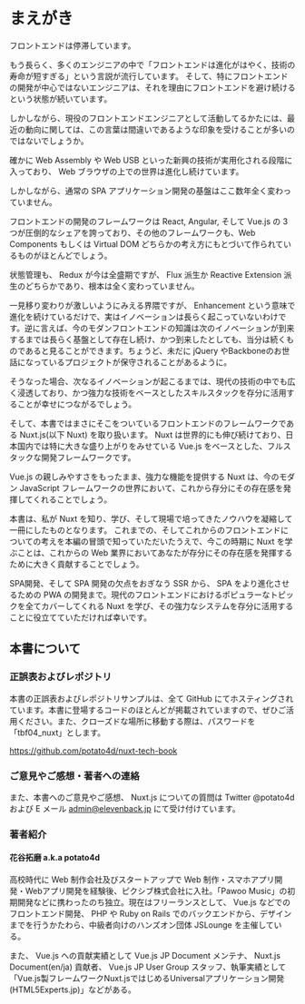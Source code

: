 # まえがき

フロントエンドは停滞しています。

もう長らく、多くのエンジニアの中で「フロントエンドは進化がはやく、技術の寿命が短すぎる」という言説が流行しています。
そして、特にフロントエンドの開発が中心ではないエンジニアは、それを理由にフロントエンドを避け続けるという状態が続いています。

しかしながら、現役のフロントエンドエンジニアとして活動してるかたには、最近の動向に関しては、この言葉は間違いであるような印象を受けることが多いのではないでしょうか。

確かに Web Assembly や Web USB といった新興の技術が実用化される段階に入っており、 Web ブラウザの上での世界は進化し続けています。

しかしながら、通常の SPA アプリケーション開発の基盤はここ数年全く変わっていません。

フロントエンドの開発のフレームワークは React, Angular, そして Vue.js の 3 つが圧倒的なシェアを誇っており、その他のフレームワークも、Web Components もしくは Virtual DOM どちらかの考え方にもとづいて作られているものがほとんどでしょう。

状態管理も、 Redux が今は全盛期ですが、 Flux 派生か Reactive Extension 派生のどちらかであり、根本は全く変わっていません。

一見移り変わりが激しいようにみえる界隈ですが、 Enhancement という意味で進化を続けているだけで、実はイノベーションは長らく起こっていないわけです。逆に言えば、今のモダンフロントエンドの知識は次のイノベーションが到来するまでは長らく基盤として存在し続け、かつ到来したとしても、当分は続くものであると見ることができます。ちょうど、未だに jQuery やBackboneのお世話になっているプロジェクトが保守されることがあるように。

そうなった場合、次なるイノベーションが起こるまでは、現代の技術の中でも広く浸透しており、かつ強力な技術をベースとしたスキルスタックを存分に活用することが幸せにつながるでしょう。

そして、本書ではまさにそこをついているフロントエンドのフレームワークである  Nuxt.js(以下 Nuxt) を取り扱います。
Nuxt は世界的にも伸び続けており、日本国内では特に大きな盛り上がりをみせている Vue.js をベースとした、フルスタックな開発フレームワークです。

Vue.js の親しみやすさをもったまま、強力な機能を提供する Nuxt は、今のモダン JavaScript フレームワークの世界において、これから存分にその存在感を発揮してくれることでしょう。

本書は、私が Nuxt を知り、学び、そして現場で培ってきたノウハウを凝縮して一冊にしたものとなります。
これまでの、そしてこれからのフロントエンドについての考えを本編の冒頭で知っていただいたうえで、今この時期に Nuxt を学ぶことは、これからの Web 業界においてあなたが存分にその存在感を発揮するために大きく貢献することでしょう。

SPA開発、そして SPA 開発の欠点をおぎなう SSR から、 SPA をより進化させるための PWA の開発まで。現代のフロントエンドにおけるポピュラーなトピックを全てカバーしてくれる Nuxt を学び、その強力なシステムを存分に活用することに役立てていただければ幸いです。

## 本書について

### 正誤表およびレポジトリ

本書の正誤表およびレポジトリサンプルは、全て GitHub にてホスティングされています。本書に登場するコードのほとんどが掲載されていますので、ぜひご活用ください。また、クローズドな場所に移動する際は、パスワードを「tbf04_nuxt」とします。

https://github.com/potato4d/nuxt-tech-book

### ご意見やご感想・著者への連絡

また、本書へのご意見やご感想、 Nuxt.js についての質問は Twitter @potato4d および E メール admin@elevenback.jp にて受け付けています。

### 著者紹介

#### 花谷拓磨 a.k.a potato4d

高校時代に Web 制作会社及びスタートアップで Web 制作・スマホアプリ開発・Webアプリ開発を経験後、ピクシブ株式会社に入社。「Pawoo Music」の初期開発などに携わったのち独立。現在はフリーランスとして、 Vue.js などでのフロントエンド開発、 PHP や Ruby on Rails でのバックエンドから、デザインまでを行うかたわら、中級者向けのハンズオン団体 JSLounge を主催している。

また、 Vue.js への貢献実績として Vue.js JP Document メンテナ、 Nuxt.js Document(en/ja) 貢献者、 Vue.js JP User Group スタッフ、執筆実績として「Vue.js製フレームワークNuxt.jsではじめるUniversalアプリケーション開発(HTML5Experts.jp)」などがある。
